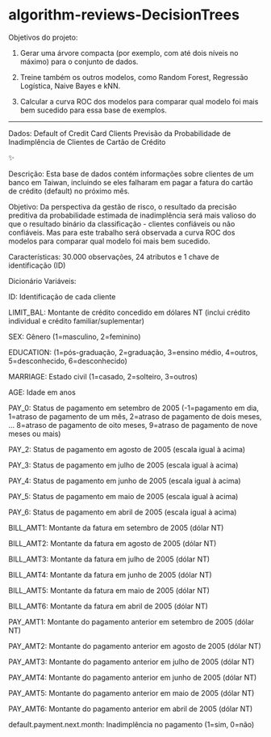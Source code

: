# algorithm-reviews-DecisionTrees

Objetivos do projeto:

1. Gerar uma árvore compacta (por exemplo, com até dois níveis no máximo) para o conjunto de dados.

2. Treine também os outros modelos, como Random Forest, Regressão Logística, Naive Bayes e kNN. 

3. Calcular a curva ROC dos modelos para comparar qual modelo foi mais bem sucedido para essa base de exemplos.

-------------

Dados: Default of Credit Card Clients
Previsão da Probabilidade de Inadimplência de Clientes de Cartão de Crédito

✨

Descrição: Esta base de dados contém informações sobre clientes de um banco em Taiwan, incluindo se eles falharam em pagar a fatura do cartão de crédito (default) no próximo mês.

Objetivo: Da perspectiva da gestão de risco, o resultado da precisão preditiva da probabilidade estimada de inadimplência será mais valioso do que o resultado binário da classificação - clientes confiáveis ​​ou não confiáveis. Mas para este trabalho será observada a curva ROC dos modelos para comparar qual modelo foi mais bem sucedido.

Características: 30.000 observações, 24 atributos e 1 chave de identificação (ID)

Dicionário Variáveis:

ID: Identificação de cada cliente

LIMIT_BAL: Montante de crédito concedido em dólares NT (inclui crédito individual e crédito familiar/suplementar)

SEX: Gênero (1=masculino, 2=feminino)

EDUCATION: (1=pós-graduação, 2=graduação, 3=ensino médio, 4=outros, 5=desconhecido, 6=desconhecido)

MARRIAGE: Estado civil (1=casado, 2=solteiro, 3=outros)

AGE: Idade em anos

PAY_0: Status de pagamento em setembro de 2005 (-1=pagamento em dia, 1=atraso de pagamento de um mês, 2=atraso de pagamento de dois meses, ... 8=atraso de pagamento de oito meses, 9=atraso de pagamento de nove meses ou mais)

PAY_2: Status de pagamento em agosto de 2005 (escala igual à acima)

PAY_3: Status de pagamento em julho de 2005 (escala igual à acima)

PAY_4: Status de pagamento em junho de 2005 (escala igual à acima)

PAY_5: Status de pagamento em maio de 2005 (escala igual à acima)

PAY_6: Status de pagamento em abril de 2005 (escala igual à acima)

BILL_AMT1: Montante da fatura em setembro de 2005 (dólar NT)

BILL_AMT2: Montante da fatura em agosto de 2005 (dólar NT)

BILL_AMT3: Montante da fatura em julho de 2005 (dólar NT)

BILL_AMT4: Montante da fatura em junho de 2005 (dólar NT)

BILL_AMT5: Montante da fatura em maio de 2005 (dólar NT)

BILL_AMT6: Montante da fatura em abril de 2005 (dólar NT)

PAY_AMT1: Montante do pagamento anterior em setembro de 2005 (dólar NT)

PAY_AMT2: Montante do pagamento anterior em agosto de 2005 (dólar NT)

PAY_AMT3: Montante do pagamento anterior em julho de 2005 (dólar NT)

PAY_AMT4: Montante do pagamento anterior em junho de 2005 (dólar NT)

PAY_AMT5: Montante do pagamento anterior em maio de 2005 (dólar NT)

PAY_AMT6: Montante do pagamento anterior em abril de 2005 (dólar NT)

default.payment.next.month: Inadimplência no pagamento (1=sim, 0=não)

